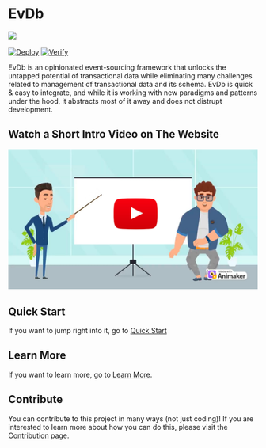 # EvDb

<picture>
    <source srcset="images/dark-theme-logo.png"  media="(prefers-color-scheme: dark)">
    <source srcset="images/light-theme-logo.png"  media="(prefers-color-scheme: light)">
    <img src="light-theme-logo.png" width="250">
</picture>

[![Deploy](https://github.com/outsidenote/eventualize/actions/workflows/dotnet-deploy.yml/badge.svg)](https://github.com/outsidenote/eventualize/actions/workflows/dotnet-deploy.yml) [![Verify](https://github.com/outsidenote/eventualize/actions/workflows/dotnet-verify.yml/badge.svg)](https://github.com/outsidenote/eventualize/actions/workflows/dotnet-verify.yml)

EvDb is an opinionated event-sourcing framework that unlocks the untapped potential of transactional data while eliminating many challenges related to management of transactional data and its schema.
EvDb is quick & easy to integrate, and while it is working with new paradigms and patterns under the hood, it abstracts most of it away and does not distrupt development.

## Watch a Short Intro Video on The Website

[<img src="images/watch-video-cta.png" width="600">](https://eventualizedb.com/)

## Quick Start

If you want to jump right into it, go to [Quick Start](https://eventualizedb.com/quick-start)

## Learn More

If you want to learn more, go to [Learn More](https://eventualizedb.comlearn-more).

## Contribute

You can contribute to this project in many ways (not just coding)!
If you are interested to learn more about how you can do this, please visit the [Contribution](https://eventualizedb.comcontribution) page.

